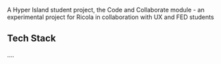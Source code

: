 A Hyper Island student project, the Code and Collaborate module - an experimental project for Ricola in collaboration with UX and FED students 

## Tech Stack
....
